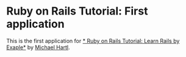 # Ruby on Rails Tutorial: First application

This is the first application for
[* Ruby on Rails Tutorial: Learn Rails by Exaple*](http://railstutorial.org/)
by [Michael Hartl](http://michaelhartl.com/).